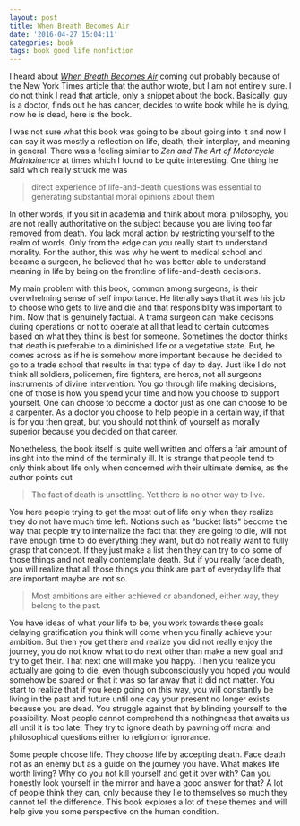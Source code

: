 ```yaml
---
layout: post
title: When Breath Becomes Air
date: '2016-04-27 15:04:11'
categories: book
tags: book good life nonfiction
---
```


I heard about [*When Breath Becomes Air*][breath-amazon] coming
out probably because of the New York Times
article that the author wrote, but I am not entirely sure. I do not think
I read that article, only a snippet about the book. Basically, guy is a
doctor, finds out he has cancer, decides to write book while he is dying,
now he is dead, here is the book.

I was not sure what this book was going to be about going into it
and now I can say it was mostly a reflection on life, death, their
interplay, and meaning in general. There was a feeling similar to
*Zen and The Art of Motorcycle Maintainence* at times which I found
to be quite interesting. One thing he said which really struck me was

> direct experience of life-and-death questions was essential to
> generating substantial moral opinions about them

In other words, if you sit in academia and think about moral philosophy,
you are not really authoritative on the subject because you are living
too far removed from death. You lack moral action by restricting yourself
to the realm of words. Only from the edge can you really start to understand
morality. For the author, this was why he went to medical school and became
a surgeon, he believed that he was better able to understand meaning in life
by being on the frontline of life-and-death decisions.

My main problem with this book, common among surgeons, is their overwhelming
sense of self importance. He literally says that it was his job to choose
who gets to live and die and that responsiblity was important to him. Now
that is genuinely factual. A trama surgeon can make decisons during operations
or not to operate at all that lead to certain outcomes based on what they think
is best for someone. Sometimes the doctor thinks that death is preferable to
a diminished life or a vegetative state. But, he comes across as if he is
somehow more important because he decided to go to a trade school that results
in that type of day to day. Just like I do not think all soldiers, policemen,
fire fighters, are heros, not all surgeons instruments of divine intervention.
You go through life making decisions, one of those is how you spend your time
and how you choose to support yourself. One can choose to become a doctor just
as one can choose to be a carpenter. As a doctor you choose to help people in
a certain way, if that is for you then great, but you should not think of
yourself as morally superior because you decided on that career.

Nonetheless, the book itself is quite well written and offers a fair amount
of insight into the mind of the terminally ill. It is strange that people
tend to only think about life only when concerned with their ultimate demise,
as the author points out

> The fact of death is unsettling. Yet there is no other way to live.

You here people trying to get the most out of life only when they realize
they do not have much time left. Notions such as "bucket lists" become the
way that people try to internalize the fact that they are going to die,
will not have enough time to do everything they want, but do not really want
to fully grasp that concept. If they just make a list then they can try to
do some of those things and not really contemplate death. But if you really
face death, you will realize that all those things you think are part of
everyday life that are important maybe are not so.

> Most ambitions are either achieved or abandoned, either way, they belong to the past.

You have ideas of what your life to be, you work towards these goals delaying
gratification you think will come when you finally achieve your ambition. But then
you get there and realize you did not really enjoy the journey, you do not know
what to do next other than make a new goal and try to get their. That next one
will make you happy. Then you realize you actually are going to die, even though
subconsciously you hoped you would somehow be spared or that it was so far away
that it did not matter. You start to realize that if you keep going on this way,
you will constantly be living in the past and future until one day your present
no longer exists because you are dead. You struggle against that by blinding
yourself to the possibility. Most people cannot comprehend this nothingness
that awaits us all until it is too late. They try to ignore death by pawning off
moral and philosophical questions either to religion or ignorance.

Some people choose life. They choose life by accepting death. Face death not
as an enemy but as a guide on the journey you have. What makes life worth living?
Why do you not kill yourself and get it over with? Can you honestly look yourself
in the mirror and have a good answer for that? A lot of people think they can,
only because they lie to themselves so much they cannot tell the difference.
This book explores a lot of these themes and will help give you some perspective
on the human condition.

[breath-amazon]:      http://amzn.com/B00XSSYR50

